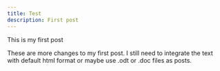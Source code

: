 ```yaml
---
title: Test
description: First post
---
```


This is my first post

These are more changes to my first post.  I still need to integrate the text with default html format or maybe use .odt or .doc files as posts.
